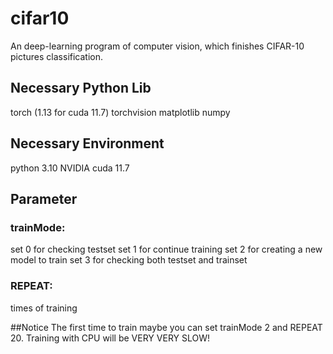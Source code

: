 # cifar10
An deep-learning program of computer vision, which finishes CIFAR-10 pictures classification. 

## Necessary Python Lib
torch (1.13 for cuda 11.7)
torchvision
matplotlib
numpy

## Necessary Environment
python 3.10
NVIDIA cuda 11.7

## Parameter
### trainMode:
set 0 for checking testset
set 1 for continue training
set 2 for creating a new model to train
set 3 for checking both testset and trainset
### REPEAT:
times of training

##Notice
The first time to train maybe you can set trainMode 2 and REPEAT 20.
Training with CPU will be VERY VERY SLOW!
